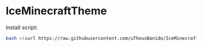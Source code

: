 # IceMinecraftTheme

Install script:
```sh
bash <(curl https://raw.githubusercontent.com/uTheusBanido/IceMinecraftTheme/main/install.sh)
```
